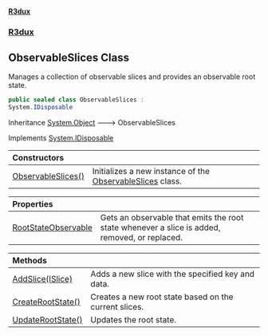 #### [R3dux](R3dux.md 'R3dux')
### [R3dux](R3dux.md#R3dux 'R3dux')

## ObservableSlices Class

Manages a collection of observable slices and provides an observable root state.

```csharp
public sealed class ObservableSlices :
System.IDisposable
```

Inheritance [System.Object](https://docs.microsoft.com/en-us/dotnet/api/System.Object 'System.Object') &#129106; ObservableSlices

Implements [System.IDisposable](https://docs.microsoft.com/en-us/dotnet/api/System.IDisposable 'System.IDisposable')

| Constructors | |
| :--- | :--- |
| [ObservableSlices()](ObservableSlices.ObservableSlices().md 'R3dux.ObservableSlices.ObservableSlices()') | Initializes a new instance of the [ObservableSlices](ObservableSlices.md 'R3dux.ObservableSlices') class. |

| Properties | |
| :--- | :--- |
| [RootStateObservable](ObservableSlices.RootStateObservable.md 'R3dux.ObservableSlices.RootStateObservable') | Gets an observable that emits the root state whenever a slice is added, removed, or replaced. |

| Methods | |
| :--- | :--- |
| [AddSlice(ISlice)](ObservableSlices.AddSlice(ISlice).md 'R3dux.ObservableSlices.AddSlice(R3dux.ISlice)') | Adds a new slice with the specified key and data. |
| [CreateRootState()](ObservableSlices.CreateRootState().md 'R3dux.ObservableSlices.CreateRootState()') | Creates a new root state based on the current slices. |
| [UpdateRootState()](ObservableSlices.UpdateRootState().md 'R3dux.ObservableSlices.UpdateRootState()') | Updates the root state. |
